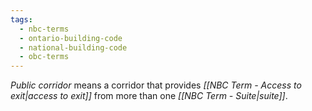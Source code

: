 ```yaml
---
tags:
  - nbc-terms
  - ontario-building-code
  - national-building-code
  - obc-terms
---
```

*Public corridor* means a corridor that provides *[[NBC Term - Access to exit|access to exit]]* from more than one *[[NBC Term - Suite|suite]]*.